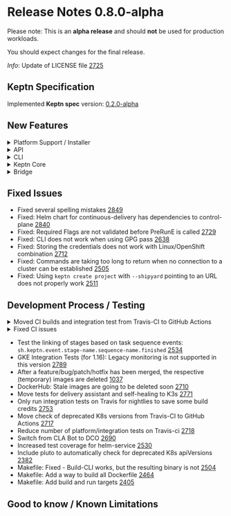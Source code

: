 # Release Notes 0.8.0-alpha

Please note: This is an **alpha release** and should **not** be used for production workloads.

You should expect changes for the final release.

*Info*: Update of LICENSE file [2725](https://github.com/keptn/keptn/issues/2725) 

## Keptn Specification

Implemented **Keptn spec** version: [0.2.0-alpha](https://github.com/keptn/spec/tree/0.2.0-alpha)

## New Features

<details><summary>Platform Support / Installer</summary>
<p>

- Lower K8s resource limits for distributors [2649](https://github.com/keptn/keptn/issues/2649) 
- Upgrade NGNIX unprivileged to latest version [2653](https://github.com/keptn/keptn/issues/2653) 
- Test Keptn control-plane for Kubernetes 1.19 using K3s [2411](https://github.com/keptn/keptn/issues/2411) 

</p>
</details>

<details><summary>API</summary>
<p>

- Remove WebSocket communication between CLI and API [2727](https://github.com/keptn/keptn/issues/2727)

</p>
</details>

<details><summary>CLI</summary>
<p>

- Upgrader for migrating from Shipyard v0.1 to Shipyard v0.2 [2500](https://github.com/keptn/keptn/issues/2500)
- Continue working with current Keptn context and remove Keptn context switch from keptn --help [2721](https://github.com/keptn/keptn/issues/2721)
- Improvement to write version mismatch to std::err [2761](https://github.com/keptn/keptn/issues/2761)
- Re-add the version check into the root command [2571](https://github.com/keptn/keptn/issues/2571)
- Adapt CLI command `keptn send event new-artifact` to CloudEvents spec of 0.8.0 [2558](https://github.com/keptn/keptn/issues/2558)
- Improve post-installation steps by including Keptn API endpoint IP [2444](https://github.com/keptn/keptn/issues/2444)
- Adapt CLI commands `create service`, `onboard service` and `delete service` to use endpoint of the shipyard-controller [2557](https://github.com/keptn/keptn/issues/2557) 
- CLI support creating a project using the new shipyard spec [2266](https://github.com/keptn/keptn/issues/2266) 
- Improved `keptn install --help` messages [2584](https://github.com/keptn/keptn/issues/2584) 
- Keptn support for multiple plans [1863](https://github.com/keptn/keptn/issues/1863) 
- YAML input support for URIs [1648](https://github.com/keptn/keptn/issues/1648) 
- Improved error message when no connection to Keptn API could be established [1349](https://github.com/keptn/keptn/issues/1349) 

</p>
</details>

<details><summary>Keptn Core</summary>
<p>

- *configuration-service:*
  - Keep track of last processed artifact in materialized view [2692](https://github.com/keptn/keptn/issues/2692)
  - HEAD branch not properly set [2735](https://github.com/keptn/keptn/issues/2735)
  - Updating existing upstream not working [2708](https://github.com/keptn/keptn/issues/2708)
  - Include Git commit ID in GET resource responses [2307](https://github.com/keptn/keptn/issues/2307)

- *distributor*:
  - Having a subscription topic does not have to be a requirement [2562](https://github.com/keptn/keptn/issues/2562)
  - Extend distributor to bridge traffic from Keptn service to Keptn API [2220](https://github.com/keptn/keptn/issues/2220)
  - Sidecar for polling open *.triggered events [2166](https://github.com/keptn/keptn/issues/2166)

- *eventbroker*:
  - Remove eventbroker from Keptn core [2254](https://github.com/keptn/keptn/issues/2254)

- *gatekeeper-service*:
  - gatekeeper-service becomes the approval service for automatic approvals, thus will also be renamed to "approval-service" [2533](https://github.com/keptn/keptn/issues/2533)

- *helm-service*:
  - Create a sequence diagram for helm-service [2592](https://github.com/keptn/keptn/issues/2592)
  - Return Git commit ID in finished events sent by helm-service [2531](https://github.com/keptn/keptn/issues/2531)
  - helm-service reacts on `release.triggered` and sends `release.started/finished` events [2265](https://github.com/keptn/keptn/issues/2265)
  - helm-service reacts on `deployment.triggered` and sends `deployment.started/finished` events [2262](https://github.com/keptn/keptn/issues/2262)

- *jmeter-service*:
  - jmeter-service reacts on `test.triggered` and sends `test.started/finished` events [2263](https://github.com/keptn/keptn/issues/2263)

- *lighthouse-service*:
  - Support quality gates use-case with updated services [2724](https://github.com/keptn/keptn/issues/2724)
  - lighthouse-service reacts on `evaluation.triggered` and sends `evaluation.started/finished` events [2264](https://github.com/keptn/keptn/issues/2264)

- *mongodb-datastore*:
  - Quering (root) events via mongodb-datastore is slow when there is many events in the DB [2759](https://github.com/keptn/keptn/issues/2759)
  - Fixed: mongodb-datastore does not contain "triggeredid" in input [2514](https://github.com/keptn/keptn/issues/2514)

- *remediation-service*
  - Include `triggerid` property in `remediation.status.changed/finished` events [1917](https://github.com/keptn/keptn/issues/1917)
  - Support remediation use-case with updated services [2663](https://github.com/keptn/keptn/issues/2663)

- *shipyard-controller*:
  - Fixed: Shipyard-controller does not set result field of next `.triggered` event [2816](https://github.com/keptn/keptn/issues/2816)
  - Shipyard-controller subscribes to trigger-events defined in the shipyard.yaml and provides a built-in task sequence for evaluations [2529](https://github.com/keptn/keptn/issues/2529)
  - Shipyard-controller is integrated into Travis CI build for release branches [2273](https://github.com/keptn/keptn/issues/2273)
  - Controls the task sequences defined in the Shipyard [2193](https://github.com/keptn/keptn/issues/2193)
  - Manages open *.started events in a mongoDB collection per project [2159](https://github.com/keptn/keptn/issues/2159)
  - Manages open *.triggered events in a mongoDB collection per project [2158](https://github.com/keptn/keptn/issues/2158)

</p>
</details>

<details><summary>Bridge</summary>
<p>

- Fixed: Keptn Bridge is not showing notification about the new Keptn version [2693](https://github.com/keptn/keptn/issues/2693)
- Fixed: Keptn Bridge ignores deployed service artifact [2543](https://github.com/keptn/keptn/issues/2543)
- Use an HTTP-interceptor to add default headers and implement generic error handling [1987](https://github.com/keptn/keptn/issues/1987) 
- Added COPY button for SLO content [1997](https://github.com/keptn/keptn/issues/1997)

</p>
</details>

## Fixed Issues

- Fixed several spelling mistakes [2849](https://github.com/keptn/keptn/issues/2849)
- Fixed: Helm chart for continuous-delivery has dependencies to control-plane [2840](https://github.com/keptn/keptn/issues/2840)
- Fixed: Required Flags are not validated before PreRunE is called [2729](https://github.com/keptn/keptn/issues/2729)
- Fixed: CLI does not work when using GPG pass [2638](https://github.com/keptn/keptn/issues/2638)
- Fixed: Storing the credentials does not work with Linux/OpenShift combination [2712](https://github.com/keptn/keptn/issues/2712)
- Fixed: Commands are taking too long to return when no connection to a cluster can be established [2505](https://github.com/keptn/keptn/issues/2505) 
- Fixed: Using `keptn create project` with `--shipyard` pointing to an URL does not properly work [2511](https://github.com/keptn/keptn/issues/2511) 

## Development Process / Testing

<details><summary>Moved CI builds and integration test from Travis-CI to GitHub Actions</summary>
<p>

- Travis-CI builds are disabled due to negative credit balance [2715](https://github.com/keptn/keptn/issues/2715)
- Migrate integration tests from Travis-CI to GitHub Actions [2811](https://github.com/keptn/keptn/issues/2811)
- Migrate go-utils and kubernetes-utils from Travis-CI to GitHub Actions [2796](https://github.com/keptn/keptn/issues/2796)
- Migrate CI from travis-ci.org to travis-ci.com (by Dec. 2020) [2356](https://github.com/keptn/keptn/issues/2356)
- Move Docker builds from Travis-CI to GitHub Actions [2752](https://github.com/keptn/keptn/issues/2752)
- Move unit test execution from TravisCI to GitHub Actions [2716](https://github.com/keptn/keptn/issues/2716)
- Remove hard-dependency of MacOS builds in Travis-CI [2719](https://github.com/keptn/keptn/issues/2719)
- Auto-updating go-utils and kubernetes-utils in keptn/keptn needs to be a signed commit (and moved to GitHub Actions) [2750](https://github.com/keptn/keptn/issues/2750)

</p>
</details>

<details><summary>Fixed CI issues</summary>
<p>

- Fixed: Flaky integration tests: Integration tests fail (in unpredictable situations) [2149](https://github.com/keptn/keptn/issues/2149)
- Fixed: Integration Test stalls at the Keptn auth command [2704](https://github.com/keptn/keptn/issues/2704)
- Fixed: Integration Tests: Setup of Keptn fails due to server version check [2701](https://github.com/keptn/keptn/issues/2701)
- Fixed: Unable to do remote debugging of mongodb-datastore due to liveness-probe [2536](https://github.com/keptn/keptn/issues/2536)
- Fixed: GitHub Action Reviewdog Fails: The `add-path` command is disabled [2694](https://github.com/keptn/keptn/issues/2694)

</p>
</details>

- Test the linking of stages based on task sequence events: `sh.keptn.event.stage-name.sequence-name.finished` [2534](https://github.com/keptn/keptn/issues/2534)
- GKE Integration Tests (for 1.16): Legacy monitoring is not supported in this version [2789](https://github.com/keptn/keptn/issues/2789)
- After a feature/bug/patch/hotfix has been merged, the respective (temporary) images are deleted [1037](https://github.com/keptn/keptn/issues/1037)
- DockerHub: Stale images are going to be deleted soon [2710](https://github.com/keptn/keptn/issues/2710)
- Move tests for delivery assistant and self-healing to K3s [2771](https://github.com/keptn/keptn/issues/2771)
- Only run integration tests on Travis for nightlies to save some build credits [2753](https://github.com/keptn/keptn/issues/2753)
- Move check of deprecated K8s versions from Travis-CI to GitHub Actions [2717](https://github.com/keptn/keptn/issues/2717)
- Reduce number of platform/integration tests on Travis-ci [2718](https://github.com/keptn/keptn/issues/2718)
- Switch from CLA Bot to DCO [2690](https://github.com/keptn/keptn/issues/2690)
- Increased test coverage for helm-service [2530](https://github.com/keptn/keptn/issues/2530)
- Include pluto to automatically check for deprecated K8s apiVersions [2382](https://github.com/keptn/keptn/issues/2383)
- Makefile: Fixed - Build-CLI works, but the resulting binary is not [2504](https://github.com/keptn/keptn/issues/2504)
- Makefile: Add a way to build all Dockerfile [2464](https://github.com/keptn/keptn/issues/2464)
- Makefile: Add build and run targets [2405](https://github.com/keptn/keptn/issues/2405)

## Good to know / Known Limitations

